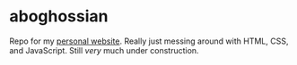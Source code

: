 # aboghossian

Repo for my [personal website](https://aboghossian.github.io/aboghossian/). Really just messing around with HTML, CSS, and JavaScript. Still _very_ much under construction.
